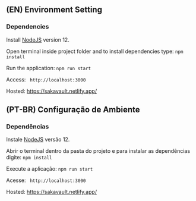 ## (EN) Environment Setting

### Dependencies
<div>
	<p>Install <a href="https://nodejs.org/en/download/">NodeJS</a> version 12.</p>
	<p>Open terminal inside project folder and to install dependencies type: <code>npm install</code></p>
	<p>Run the application: <code>npm run start</code></p>
	<p>Access: <code> http://localhost:3000 </code></p>
	<p>Hosted: <a href="https://sakavault-app-p8zyxci8e.vercel.app/"> https://sakavault.netlify.app/ </a></p>
</div>

## (PT-BR) Configuração de Ambiente

### Dependências
<div>
	<p>Instale <a href="https://nodejs.org/en/download/">NodeJS</a> versão 12.</p>
	<p>Abrir o terminal dentro da pasta do projeto e para instalar as dependências digite: <code>npm install</code></p>
	<p>Execute a aplicação: <code>npm run start</code></p>
	<p>Acesse: <code> http://localhost:3000 </code></p>
	<p>Hosted: <a href="https://sakavault-app-p8zyxci8e.vercel.app/"> https://sakavault.netlify.app/ </a></p>
</div>
